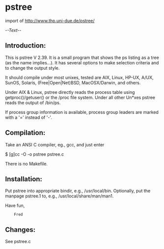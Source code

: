 # pstree
import of http://www.thp.uni-due.de/pstree/

-*-Text-*-

Introduction:
-------------

   This is pstree V 2.39. It is a small program that shows the ps
   listing as a tree (as the name implies...). It has several options
   to make selection criteria and to change the output style.

   It should compile under most unixes, tested are AIX, Linux, HP-UX,
   A/UX, SunOS, Solaris, (Free|Open|Net)BSD, MacOSX/Darwin, and others.

   Under AIX & Linux, pstree directly reads the process table using
   getproc()/getuser() or the /proc file system. Under all other
   Un*xes pstree reads the output of /bin/ps.

   If process group information is available, process group leaders
   are marked with a '=' instead of '-'.

Compilation:
------------

   Take an ANSI C compiler, eg., gcc, and just enter

   $ [g]cc -O -o pstree pstree.c

   There is no Makefile.

Installation:
------------

   Put pstree into appropriate bindir, e.g., /usr/local/bin.
   Optionally, put the manpage pstree.1 to, e.g., /usr/local/share/man/man1.

   Have fun, 

        Fred

Changes:
--------

   See pstree.c
